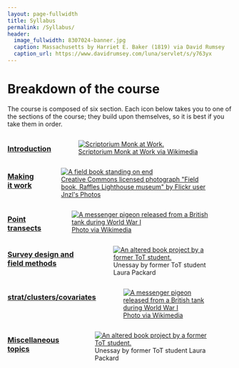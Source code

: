 ```yaml
---
layout: page-fullwidth
title: Syllabus
permalink: /Syllabus/
header:
  image_fullwidth: 8307024-banner.jpg
  caption: Massachusetts by Harriet E. Baker (1819) via David Rumsey
  caption_url: https://www.davidrumsey.com/luna/servlet/s/y763yx
---
```


# Breakdown of the course

The course is composed of six section.  Each icon below takes you to one of the sections of the course; they build upon themselves, so it is best if you take them in order.

<div class="row">
    <div class="small-6 columns">
        <a href="/Syllabus/Chapter1/"><h3>Introduction</h3></a>
        <figure>
            <a href="/Syllabus/Chapter1/">
            <img src="Koala.jpg" alt="Scriptorium Monk at Work." />
            </a>
            <figcaption><a href="https://commons.wikimedia.org/wiki/File:Scriptorium-monk-at-work.jpg" target="_blank">Scriptorium Monk at Work via Wikimedia</a></figcaption>
        </figure>
    </div>
    <div class="small-6 columns">
        <a href="/Syllabus/Chapter2/"><h3>Making it work</h3></a>
        <figure>
            <a href="/Syllabus/Chapter2/">
            <img src="Penguins.jpg" alt="A field book standing on end" />
            </a>
            <figcaption><a href="https://flic.kr/p/oKG72Y" target="_blank">Creative Commons licensed photograph "Field book, Raffles Lighthouse museum" by Flickr user Jnzl's Photos</a></figcaption>
        </figure>
    </div>
</div>
<div class="row">
  <div class="small-6 columns">
        <a href="/Syllabus/Chapter3/"><h3>Point transects</h3></a>
        <figure>
            <a href="/Syllabus/Chapter3/">
            <img src="Tulips.jpg" alt="A messenger pigeon released from a British tank during World War I" />
            </a>
            <figcaption><a href="https://commons.wikimedia.org/wiki/File:Messenger_pigeon_released_from_British_tank_1918_IWM_Q_9247.jpg" target="_blank">Photo via Wikimedia</a></figcaption>
        </figure>
    </div>  
    <div class="small-6 columns">
        <a href="/Syllabus/Chapter4/"><h3>Survey design and field methods</h3></a>
        <figure>
            <a href="/Syllabus/Chapter4/">
            <img src="/images/IMG_4638.jpg" alt="An altered book project by a former ToT student." />
            </a>
            <figcaption>Unessay by former ToT student Laura Packard</figcaption>
        </figure>
    </div>  
  </div>
<div class="row">
  <div class="small-6 columns">
        <a href="/Syllabus/Chapter5/"><h3>strat/clusters/covariates</h3></a>
        <figure>
            <a href="/Syllabus/Chapter5/">
            <img src="/images/Messenger_pigeon_released_from_British_tank_1918_IWM_Q_9247.jpg" alt="A messenger pigeon released from a British tank during World War I" />
            </a>
            <figcaption><a href="https://commons.wikimedia.org/wiki/File:Messenger_pigeon_released_from_British_tank_1918_IWM_Q_9247.jpg" target="_blank">Photo via Wikimedia</a></figcaption>
        </figure>
    </div>  
    <div class="small-6 columns">
        <a href="/Syllabus/Chapter6/"><h3>Miscellaneous topics</h3></a>
        <figure>
            <a href="/Syllabus/Chapter6/">
            <img src="/images/IMG_4638.jpg" alt="An altered book project by a former ToT student." />
            </a>
            <figcaption>Unessay by former ToT student Laura Packard</figcaption>
        </figure>
    </div>  
  </div>